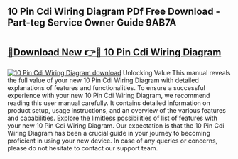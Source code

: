 ## 10 Pin Cdi Wiring Diagram PDf Free Download - Part-teg Service Owner Guide 9AB7A

# <h2><a href="http://dfsgvb6.blite.top/?on=10+Pin+Cdi+Wiring+Diagram">🔗Download New 👉🔴 10 Pin Cdi Wiring Diagram</a></h2>

[![10 Pin Cdi Wiring Diagram download](https://i.imgur.com/lujVjoI.png)](http://dfsgvb6.blite.top/?on=10+Pin+Cdi+Wiring+Diagram)
Unlocking Value This manual reveals the full value of your new 10 Pin Cdi Wiring Diagram with detailed explanations of features and functionalities. To ensure a successful experience with your new 10 Pin Cdi Wiring Diagram, we recommend reading this user manual carefully. It contains detailed information on product setup, usage instructions, and an overview of the various features and capabilities. Explore the limitless possibilities of list of features with your new 10 Pin Cdi Wiring Diagram. Our expectation is that the 10 Pin Cdi Wiring Diagram has been a crucial guide in your journey to becoming proficient in using your new device. In case of any queries or concerns, please do not hesitate to contact our support team.
